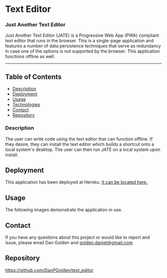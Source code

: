 # Text Editor

### Just Another Text Editor
Just Another Text Editor (JATE) is a Progressive Web App (PWA) compliant text editor that runs in the browser.  This is a single-page application and features a number of data persistence techniques that serve as redundancy in case one of the options is not supported by the browser.  This application functions offline as well.
***

## Table of Contents
* [Description](#description)
* [Deployment](#deployment)
* [Usage](#usage)
* [Technologies](#technologies)
* [Contact](#contact)
* [Repository](#repository)

### Description
The user can write code using the text editor that can function offline.  If they desire, they can install the text editor which builds a shortcut onto a local system's desktop. The user can then run JATE on a local system upon install.

## Deployment
This application has been deployed at Heroku. [It can be located here.](https://frozen-bayou-56083.herokuapp.com/)

## Usage
The following images demonstrate the application in use.

## Contact
If you have any questions about this project or would like to report and issue, please email Dan Golden and golden.daniel@gmail.com

## Repository
https://github.com/DanPGolden/text_editor